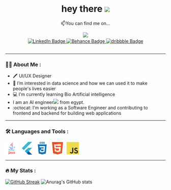 <div align="center">
<h1>
  hey there
  <img src="https://media.giphy.com/media/hvRJCLFzcasrR4ia7z/giphy.gif" width="30px"/>
</h1>

📫You can find me on...
<div id="header" align="center">
  <img src="https://media.giphy.com/media/uS5WQaxS1B5prYfw8i/giphy.gif" width="150"/>
  <div id="badges">
  <a href="https://www.linkedin.com/in/rawan-hatem/">
    <img src="https://img.shields.io/badge/LinkedIn-navy?style=for-the-badge&logo=linkedin&logoColor=white" alt="LinkedIn Badge"/>
  <a href="https://www.behance.net/rwuxdesigner">
    <img src="https://img.shields.io/badge/behance-black?style=for-the-badge&logo=behance&logoColor=white" alt="Behance Badge"/>  
  <a href="https://dribbble.com/rwx_1">
    <img src="https://img.shields.io/badge/dribbble-DC4373?style=for-the-badge&logo=dribbble&logoColor=white" alt="dribbble Badge"/>
  </a>
</div>
  <img src="https://komarev.com/ghpvc/?username=rwx180&style=flat-square&color=blue" alt=""/>
</div>
</div>

---

### :woman_technologist: About Me :
- 🖍️ UI/UX Designer
- 👀 I’m interested in data science and how we can used it to make people's lives easier
- 💻 I’m currently learning Bio Artificial intelligence
- I am an AI engineer<img src="https://media.giphy.com/media/WUlplcMpOCEmTGBtBW/giphy.gif" width="30"> from egypt.
- :octocat: I’m working as a Software Engineer and contributing to frontend and backend for building web applications
---

### :hammer_and_wrench: Languages and Tools :
<div>
  <img src="https://github.com/devicons/devicon/blob/master/icons/java/java-original-wordmark.svg" title="Java" alt="Java" width="40" height="40"/>&nbsp;
  <img src="https://github.com/devicons/devicon/blob/master/icons/flutter/flutter-original.svg" title="Flutter" alt="Flutter" width="40" height="40"/>&nbsp;
  <img src="https://github.com/devicons/devicon/blob/master/icons/css3/css3-plain-wordmark.svg"  title="CSS3" alt="CSS" width="40" height="40"/>&nbsp;
  <img src="https://github.com/devicons/devicon/blob/master/icons/html5/html5-original.svg" title="HTML5" alt="HTML" width="40" height="40"/>&nbsp;
  <img src="https://github.com/devicons/devicon/blob/master/icons/javascript/javascript-original.svg" title="JavaScript" alt="JavaScript" width="40" height="40"/>&nbsp;

</div>


---

### :fire: My Stats :
[![GitHub Streak](https://github-readme-streak-stats.herokuapp.com?user=rwx180&theme=prussian&date_format=M%20j%5B%2C%20Y%5D)](https://git.io/streak-stats)
![Anurag's GitHub stats](https://github-readme-stats.vercel.app/api?username=rwx180&theme=prussian&show_icons=true)


<!---
rwx180/rwx180 is a ✨ special ✨ repository because its `README.md` (this file) appears on your GitHub profile.
You can click the Preview link to take a look at your changes.
--->
